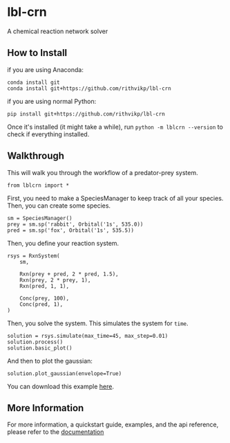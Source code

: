 # lbl-crn
A chemical reaction network solver

## How to Install
if you are using Anaconda:

    conda install git
    conda install git+https://github.com/rithvikp/lbl-crn

if you are using normal Python:

    pip install git+https://github.com/rithvikp/lbl-crn

Once it's installed (it might take a while), run
`python -m lblcrn --version`
to check if everything installed.

## Walkthrough
This will walk you through the workflow of a predator-prey system.

    from lblcrn import *
    
First, you need to make a SpeciesManager to keep track of all your species.
Then, you can create some species.

    sm = SpeciesManager()
    prey = sm.sp('rabbit', Orbital('1s', 535.0))
    pred = sm.sp('fox', Orbital('1s', 535.5))
    
Then, you define your reaction system.

    rsys = RxnSystem(
        sm,
        
        Rxn(prey + pred, 2 * pred, 1.5),
        Rxn(prey, 2 * prey, 1),
        Rxn(pred, 1, 1),
        
        Conc(prey, 100),
        Conc(pred, 1),
    )

Then, you solve the system. This simulates the system for `time`.

    solution = rsys.simulate(max_time=45, max_step=0.01)
    solution.process()
    solution.basic_plot()
    
And then to plot the gaussian:

    solution.plot_gaussian(envelope=True)

You can download this example [here](https://github.com/rithvikp/lbl-crn/blob/master/examples/predator_prey.ipynb).

## More Information
For more information, a quickstart guide, examples, and the api reference, 
please refer to the [documentation]()